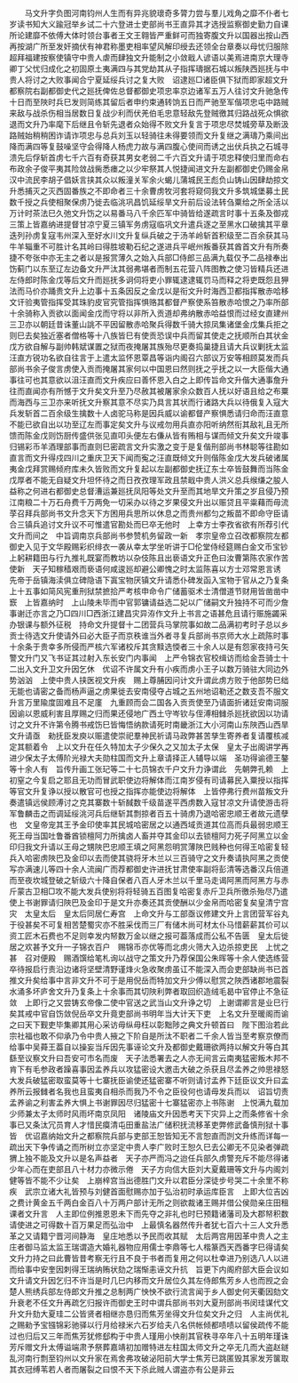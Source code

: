 <!-- { "loadSidebar": true } -->
　　马文升字负图河南钧州人生而有异兆貌瓌奇多膂力尝与羣儿戏角之靡不仆者七岁读书知大义踰冠举乡试二十六登进士吏部尚书王直异其才选授监察御史勤力自课所论建靡不依傅大体时领台事者王文王翱皆严重鲜可而独寄腹文升以国器出按山西再按湖广所至发奸摘伏有神君称墨吏相率望风解印绶去还领全台章奏以母忧归服除超拜福建按察使镇守中贵人虐而肆独文升能制之小敛戢人谚语以美焉进南京大理寺卿丁父忧归成化之初固原土夷满四与其党劫其从子指挥璹据石城以叛陕西廵抚与中贵人将讨之大败事闻合宁夏延绥兵讨之复大败　诏逮廵□诸臣俱下狱而即家超文升都察院右副都御史代之廵抚俾佐总督都御史项忠率京边诸军五万人往讨文升驰急传十日而至陜时兵巳发则简练其留后者申约束通转饷五日而严驰至军偕项忠屯中路贼来敌与战杀伤相当居数日复战少利而伏羌伯毛忠意轻敌先登贼徼其归路战死众惧欲退而文升乃率麾下后继且令斩先退者众始得不败文升复言于项忠尽焚城旁草及断汲路贼始稍稍困诈请诈项忠与总兵刘玉以轻骑往未得要领而文升复继之满璹乃乘间出降而满四等复鼓噪坚守会得降人杨虎力故与满四腹心使间而诱之出伏兵执之石城寻溃先后俘斩首虏七千六百有奇获其男女老弱二千六百文升请于项忠释使归里而命右布政余子俊平夷其险敛战胔悉瘗之以少牢祭其人悦捷闻进文升左副都御史仍赐金帛汉中流民李胡子倡妖言挟其众以叛潼关军余火蝎儿蒲城民王彪负山铸山因肆劫掠文升悉捕灭之灭西固番族之不即命者三十余曹虏牧河套将窥伺我文升多筑城堡募土民数千授之兵使相聚保虏乃徙去临洮巩昌饥延绥旱文升前后设法转刍粟给之所全活以万计时茶法巳久弛文升饬之以易番马八千余匹军中骑皆给遂疏言时事十五条及御戎三策上皆嘉纳进提督甘凉宁夏三镇军务虏寇临巩文升遣兵逐之至黑水口破擒其平章迭列孙虏复寇韦州深入至好水川文升复纵兵破之于汤羊岭斩首积级至二百余获其马牛羊辎重不可胜计名其岭曰得胜坡勒石纪之遂进兵平岷州叛番获其酋首文升有所奏捷不夸张中亦无主之者以是报赏薄久之始入兵部□侍郎三品满九载仅予二品禄奉出饬蓟门以东至辽左边备文升严汰其弱弗堪者而制五花营八阵图教之使习皆精兵还进左侍郎时陈金戊等后文升而廵抚多诇伺将吏小罪辄逮逮辄罚马而释之将吏既怨且狎法而马价亦踊贵文升上边事十五条因反之金戊以是衔文升时海西卫都指挥散赤哈移文讦验夷管指挥受其珠豹皮官究管指挥惧赂其都督产察使系笞散赤哈恨之乃率所部十余骑称入贡欲以面闻金戊而守将以非所入贡道却弗纳散赤哈益恨而过经女直建州三卫亦以朝廷昔诛董山誂不平因留散赤哈聚兵得数千骑大掠凤集诸堡金戊集兵拒之则巳去矣独近塞者僧格等十八族皆巳有使贡恐误中兵而留其使走之抚顺所白其状金戊方欲自解与副帅韩斌谋置之狱而夜掩屠其族殆尽更奏捣巢捷且请大兵议剿抚太监汪直方锐功名欲自往言于上遣太监怀恩覃昌等诣内阁召六部议万安等相顾莫发而兵部尚书余子俊言虏使入贡而掩屠其家何以中国恩曰然则抚之乎抚之以一大臣偕大通事往可也其意欲以沮汪直而文升疾应曰善怀恩入白之上即传旨命文升偕大通事詹升往而直闻亦有所憾于文升矣文升至乃尽赦其被屠家余众数百人抚以好语且给之布粟而海西与三卫亦来听抚文升察其意不尽实乃具言其状而行诸路大兵以待俄复入寇大兵发斩首二百余级生擒数十人卤驼马称是因兵威以谕都督产察惧悉请归命而汪直意不能已欲自出以功至辽左而事定矣文升与议戒勿用兵直亦阳听纳然衔其敌礼且无所馈而陈金戊则饬厨传盛供张见直叩头便左右傔从皆有贿相与谋而倾文升矣文升竣事归锡彩币羊酒理部事而直则巳密疏言文升实激之变于是复偕刑部尚书林聪等往勘如直言而文升得戍四川之重庆卫天下闻而寃之汪直既倾文升则偕陈金戊大发兵破诸属夷金戊拜赏赐倾府库未久皆败而文升复起以左副都御史抚辽东士卒皆鼓舞而当陈金戊厚者不能无自疑文升坦怀待之而日孜孜理军政且禁戢中贵人洪义总兵缑缣之朘人益称之何进右都御史总督漕运兼廵抚凤阳等处文升至而其地旱文升策之岁且侵乃预江南粮二十万石舟费千万两免一切采办以待之岁果侵文升出以赈贷且平粜藉而毋流莩召拜兵部尚书文升念天下方困用兵思所以休息之而贵州都匀之叛苗不即命守臣请合三镇兵追讨文升议不可惟遣官勘处而巳卒无他时　上幸方士李孜省欲有所荐引代文升而间之　中旨调南京兵部尚书参赞机务留政一新　孝宗皇帝立召改都察院左都御史入见于文华殿赐彩织绯衣一袭从幸太学坐听讲于□伦堂侍经筵赐白金文币宝钞　上躬耕籍田与行九推礼既宴而教坊以杂伎陈且出亵语文升正色曰汝曹第陈农家作苦使新　天子知稼穑艰而亵语何咸逡廵却避公卿愧之时太监陈喜以方士邓常恩言诱　先帝于岳镇海渎俱立碑隐语下寘宝物厌镇文升请悉仆碑发函入宝物于官从之乃复条上十五事如简风宪重刑狱禁摭拾严考核申命令广储蓄驱术士清僧道节财用皆凿凿中窾　上皆嘉纳时　上山陵未毕而中官郭镛请益选二妃以广储嗣文升独持不可而少詹事谢迁亦言之乃□四川□西浙江建昌灾异洊作文升上书言之语甚危且请行赈施蠲采办银课与额外征税　持命文升提督十二团营兵马掌院事如故二品满初考时子总以乡贡士待选文升使请外曰必大臣子而京秩谁当外者寻复兵部尚书京师大水上疏陈时事十余条于贵幸多所侵而严核六军诸校斥其贪黩选愞者三十余人以是有怨家夜持弓矢警文升门又飞书证其过射入东长安门内事闻　上严令锦衣官校缉访而给金吾骑士十二出入文升卫文升因乞休　优诏不许属文升有小疾而虏小王子以数万骑驻大同边外势汹汹　上使中贵人挟医视文升疾　赐上尊脯因问计文升谓此虏方败于他部势巳绌无能也请密之备而杨声逼之虏果徙去安南侵夺占城之五州地诏勒还之数支吾不服文升言万里隃度固难且不足廑　九重顾而会二国各入贡贡使至乃请面折诸廷安南词服因谕以恩威利害且厚赐之归而果还侵地广西土守岑钦与侄溥相雠杀廵抚欲因以功请讨之文升不许第令腾书戒饬巳皆悔悟纳款请死时南畿浙江大小河南山东陜西山西旱文升请亟　勑抚臣发庾以赈遣使崇祀羣神民祈请马政弊甚苦孳生寄养者复请覆核减定其额着令　上以文升在任久特加太子少保久之又加太子太保　皇太子出阁讲学再进少保太子太傅阶光禄大夫勋柱国而文升上章请择正人辅导以端　圣功得谕德王鏊等十余人有　旨传升画工张玘等二十七员锦衣千户文升力诤谓此　先朝弊孔赖　上初窒之今复启之耶且无功而冒武职使边将解体而江南岁侵有司请募民入粟授以指挥等官文升复诤以授以散官可也授之指挥亦能使边将解体　上皆停弗行费州苗叛文升奏遣镇远侯顾溥讨之克其寨数十斩馘数千级苗遂平西虏数入寇甘凉文升请使游击将军鲁麟击之而调延绥洮河兵后继斩其剽掠者百五十骑虏乃退哈密忠顺王者故元遗孽也　文皇帝宠其王予金印使率其民城哈密居之以通西域贡道其位高而兵最弱忠顺王死王母当国吐鲁番酋锁檀阿力所擒卤人畜并夺其金印以去锁檀阿力死子阿黑立以金印归我文升请以王母之甥陜巴忠顺王填之阿黑怨明赏薄陜巴贱种也何得王哈密复轻兵入哈密虏陜巴及金印以去而使其骁将牙木兰以三百骑守之文升奏请执阿黑之贡使写亦满速儿等四十余人流闽广而荐都御史许进抚甘肃使率副将彭清等选番汉兵倍道而至夜坎城登破之斩级六十降自保者八百人牙木兰以千里马走谒阿黑而阿黑方与赤斤蒙古卫相□攻不能大发兵使别将将轻骑五百图复哈密复赤斤卫兵所徼杀殆尽乃遣使上书谢罪请归陜巴及金印于是文升亦奏还其贡使酬以少金帛而哈密复矣皇清宁宫灾　太皇太后　皇太后同居仁寿宫　上命文升与工部亟议修建文升上言团营军谷丸于役甚矣不可复相苦楚蜀灾亦不胜采伐而三厂有储木尚可材太仆马惜薪薪其价可以资工匠木石费也不足则幸发内帑数万金以继之报可葢落成而公私不告匮　皇太后徙居之欢甚予文升一子锦衣百户　赐锦币亦优等而北虏火筛大入边杀掠吏民　上忧之甚　召对便殿　赐酒馔给笔札询以战守之策文升乃荐保国公朱晖等十余人使选练营卒待报启行责沿边诸将坚壁清野谨烽火急收聚虏虽讧不能深入而会吏部缺尚书已首推文升矣给事中言非文升不可于是用倪岳而特加文升少傅以慰赏之陜西诸郡地震裂水涌多坏庐舍文升乃复条上十余事而其切陜利弊者取回织造绒毛曷中官停止不急征敛　上即行之又尝铸玄帝像二使中官送之武当山文升诤之切　上谢谓卿言是业巳行矣其戒中官自饬敛倪岳卒文升竟吏部尚书明年当大计天下吏　上名文升至暖阁而谕之曰天下觐吏毕集卿其用心采访毋纵毋枉以彰黜陟之典文升顿首曰　陛下图治若此宗社福也敢不仰承乃令中贵人掖之下阶自是所汰不职者二千余人皆当至考察京僚而给事中吴蕣王葢自以操妄当斥因先事诬论文升及都御史戴珊欲两持以解文升等白其繇至议察文升曰吾安可市名而废　天子法悉署去之人亦无间言云南夷猛密叛木邦不肯下有毛参政者躁喜事因孟养兵以攻猛密设大邀击大破之杀获且尽孟养之帅思禄怒大发兵破猛密取蛮莫等十七寨抚臣谕使还猛密寨不听则请讨孟养下廷臣议文升曰孟养所云报雠者名我也且蛮夷自相杀而我乃不令之臣役何也请毋发兵而以　诏旨切责孟养谕之利害孟养大惧上书谢罪因尽归猛密十七寨猛密亦上书陈谢　上悦满九载加少师兼太子太师时风雨坏南京凤阳　诸陵庙文升因悉考天下灾异上之而条修省十余事已又条汰冗员育人才惜民瘼清屯田重盐法广储积抚流移革吏弊修武备慎刑狱十事皆　优诏嘉纳始文升之都察院兵部与吏部王恕皆知无不言恕直而剀文升练而详每一疏出天下争传诵之而所树立亦坚定中贵人李广败时王恕久巳去公卿无不见染者弹疏猬上独不能及文升以是名声益者　天子亦严而冯之迨任兵部久虏警充斥不能尽得诸少年心而在吏部且八十材力亦微示倦　天子方向信大臣刘大夏戴珊等文升与内阁刘健等皆不能不少让矣　上崩梓宫当出德胜门文升以君臣分深徒步号哭二十余里不称疾　武宗立诸大礼皆预与刘健首面慰赐亦加于弘治初时承运库臣言　上即大位吉凶之费计黄金五千两白金百八十万两户部计无所之则欲裁诸王赐并借公侯勋亲庄田租课者文升言　人主即位例推恩恩未下而先夺之非礼也时巳预籍诸藩司及大郡帑积数请使进之可得数十百万果足而弘治中　上最慎名器然传升者犹七百六十三人文升悉革之又请籍宁晋河间静海　皇庄地悉以予民而收其赋　太后两宫用因革中贵人之主庄者御马监太监王瑞谓造大婚礼器物应用儒士李鼎等七人楷篆西天西番字巳得请矣文升力持之曰此曹皆昔考察无行且不良于书者而复用之何以杜幸进乃别选八人以进而给事中安奎因刺得王瑞纳贿状劾之瑞惭恚诬文升抗　旨更下内阁府部大臣会议如文升请文升因乞归不许当是时几巳内移而文升居位久其左侍郎焦芳乡人也而觊之会楚人熊绣兵部左侍郎文升推之总制两广怏怏不欲行流言闻于乡人御史何天衢因劾文升衰老不任文升再疏乞归报许而御史王时中谓兵部尚书刘大夏刑部尚书闵珪谋代文升文升劾大夏珪二公皆贤者相继亦恳归而焦芳坐得文升位矣文升之归　人主尚优礼之赐勑予宝镪锦彩驰驿以行月给禄米六石岁给夫八名供帐倾都啧啧以留侯疏传不能过也归后又三年而焦芳犹修郄构于中贵人瑾用小怏削其官秩寻卒年八十五明年瑾诛芳斥赠文升太傅谥端肃予祭葬嘉靖初加赠特进左柱国太师文升之卒无几而大盗赵鐩乱河南行剽至钧州以文升家在焉舍弗攻破泌阳前大学士焦芳已跳匿毁其家发芳箧取其衣冠缚苇若人者而屠裂之曰恨不天下杀此贼人谓盗亦有公是非云 
